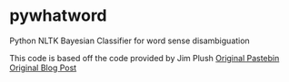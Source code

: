 pywhatword
==========

Python NLTK Bayesian Classifier for word sense disambiguation

This code is based off the code provided by Jim Plush
<a href="http://pastebin.com/4B1xHHht">Original Pastebin</a>
<a href="http://www.litfuel.net/plush/?postid=200">Original Blog Post</a>